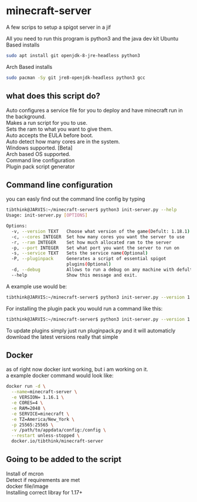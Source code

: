 # minecraft-server

A few scrips to setup a spigot server in a jif

All you need to run this program is python3 and the java dev kit
Ubuntu Based installs
``` bash
sudo apt install git openjdk-8-jre-headless python3
```
Arch Based installs
```bash
sudo pacman -Sy git jre8-openjdk-headless python3 gcc
```

## what does this script do?

Auto configures a service file for you to deploy and have minecraft run in the background. \
Makes a run script for you to use. \
Sets the ram to what you want to give them. \
Auto accepts the EULA before boot. \
Auto detect how many cores are in the system. \
Windows supported. [Beta] \
Arch based OS supported. \
Command line configuration \
Plugin pack script generator

## Command line configuration
you can easly find out the command line config by typing

``` bash
tibthink@JARVIS:~/minecraft-server$ python3 init-server.py --help
Usage: init-server.py [OPTIONS]

Options:
  -v, --version TEXT   Choose what version of the game(Defult: 1.18.1)
  -c, --cores INTEGER  Set how many cores you want the server to use
  -r, --ram INTEGER    Set how much allocated ram to the server
  -p, --port INTEGER   Set what port you want the server to run on
  -s, --service TEXT   Sets the service name(Optional)
  -P, --pluginpack     Generates a script of essential spigot 
                       plugins(Optional)
  -d, --debug          Allows to run a debug on any machine with defult vaules
  --help               Show this message and exit.
```

A example use would be:

``` bash
tibthink@JARVIS:~/minecraft-server$ python3 init-server.py --version 1.17.1 --cores 3 --ram 1024 --port 4444 --service test
```

For installing the plugin pack you would run a command like this:

``` bash
tibthink@JARVIS:~/minecraft-server$ python3 init-server.py --version 1.17.1 --cores 3 --ram 1024 --port 4444 --service test -P
```
To update plugins simply just run pluginpack.py and it will automaticly download the latest versions
really that simple
## Docker

as of right now docker isnt working, but i am working on it. \
a example docker command would look like:
``` bash
docker run -d \
  --name=minecraft-server \
  -e VERSION= 1.16.1 \
  -e CORES=4 \
  -e RAM=2048 \
  -e SERVICE=minecraft \
  -e TZ=America/New_York \
  -p 25565:25565 \
  -v /path/to/appdata/config:/config \
  --restart unless-stopped \
  docker.io/tibthink/minecraft-server
```

## Going to be added to the script

Install of mcron \
Detect if requirements are met \
docker file/image \
Installing correct libray for 1.17+
